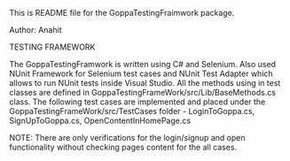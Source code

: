 This is README file for the GoppaTestingFraimwork package.

Author: Anahit


TESTING FRAMEWORK

The GoppaTestingFramwork is written using C# and Selenium.
Also used NUnit Framework  for Selenium test cases and NUnit Test Adapter which allows to run NUnit tests inside Visual Studio.
All the methods using in test classes are defined in GoppaTestingFrameWork/src/Lib/BaseMethods.cs class.
The following test cases are implemented and placed under the GoppaTestingFrameWork/src/TestCases folder - LoginToGoppa.cs, SignUpToGoppa.cs, OpenContentInHomePage.cs

NOTE: There are only verifications for the login/signup and open functionality without checking pages content for the all cases.


